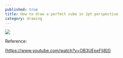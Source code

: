 ```yaml
---
published: true
title: How to draw a perfect cube in 2pt perspective
category: drawing
---
```

![](https://goooooouwa.oss-cn-beijing.aliyuncs.com/img/202205111248740.png)

Reference:

[https://www.youtube.com/watch?v=OB3UEpxFlj8]()